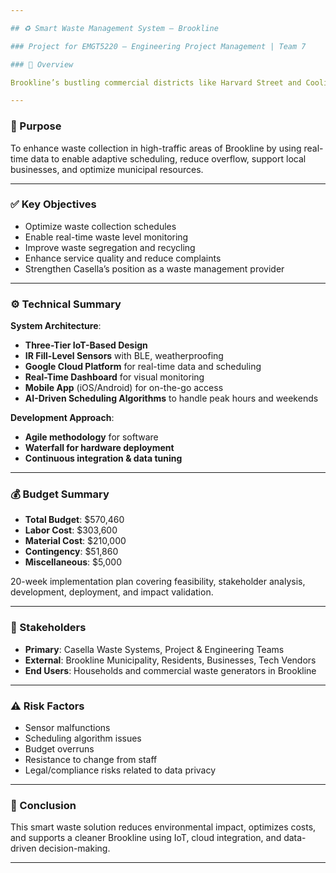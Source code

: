 ```yaml
---

## ♻️ Smart Waste Management System – Brookline

### Project for EMGT5220 – Engineering Project Management | Team 7

### 📍 Overview

Brookline’s bustling commercial districts like Harvard Street and Coolidge Corner experience recurring issues with waste overflow due to rigid collection schedules. Our project introduces a **Smart Waste Management System** that adapts dynamically to real-time waste levels, aiming to improve urban cleanliness, operational efficiency, and overall satisfaction for residents and businesses.

---
```


### 🎯 Purpose

To enhance waste collection in high-traffic areas of Brookline by using real-time data to enable adaptive scheduling, reduce overflow, support local businesses, and optimize municipal resources.

---

### ✅ Key Objectives

* Optimize waste collection schedules
* Enable real-time waste level monitoring
* Improve waste segregation and recycling
* Enhance service quality and reduce complaints
* Strengthen Casella’s position as a waste management provider

---

### ⚙️ Technical Summary

**System Architecture**:

* **Three-Tier IoT-Based Design**
* **IR Fill-Level Sensors** with BLE, weatherproofing
* **Google Cloud Platform** for real-time data and scheduling
* **Real-Time Dashboard** for visual monitoring
* **Mobile App** (iOS/Android) for on-the-go access
* **AI-Driven Scheduling Algorithms** to handle peak hours and weekends

**Development Approach**:

* **Agile methodology** for software
* **Waterfall for hardware deployment**
* **Continuous integration & data tuning**

---

### 💰 Budget Summary

* **Total Budget**: \$570,460
* **Labor Cost**: \$303,600
* **Material Cost**: \$210,000
* **Contingency**: \$51,860
* **Miscellaneous**: \$5,000

20-week implementation plan covering feasibility, stakeholder analysis, development, deployment, and impact validation.

---

### 👥 Stakeholders

* **Primary**: Casella Waste Systems, Project & Engineering Teams
* **External**: Brookline Municipality, Residents, Businesses, Tech Vendors
* **End Users**: Households and commercial waste generators in Brookline

---

### ⚠️ Risk Factors

* Sensor malfunctions
* Scheduling algorithm issues
* Budget overruns
* Resistance to change from staff
* Legal/compliance risks related to data privacy

---

### 📌 Conclusion

This smart waste solution reduces environmental impact, optimizes costs, and supports a cleaner Brookline using IoT, cloud integration, and data-driven decision-making.

---
